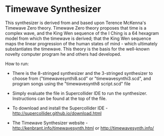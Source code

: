# Timewave Synthesizer
This synthesizer is derived from and based upon Terence McKenna's Timewave Zero theory. Timewave Zero theory proposes that time is a complex wave, and the King Wen sequence of the I Ching is a 64 hexagram model from which the timewave is derived; that the King Wen sequence maps the linear progression of the human states of mind - which ultimately substantiates the timewave. This theory is the basis for the well-known novelty computer program he and others had developed. 

How to run:

- There is the 8-stringed synthesizer and the 3-stringed synthesizer to choose from ("timewavesynthi8.scd" or "timewavesynthi3.scd", and program songs using the "timewavesynth8 script.scd" file

- Simply evaluate the file in Supercollider IDE to run the synthesizer. Instructions can be found at the top of the file.

- To download and install the Supercollider IDE - http://supercollider.github.io/download.html

- The Timewave Synthesizer website - http://kenbrant.info/timewavesynth.html or http://timewavesynth.info/

